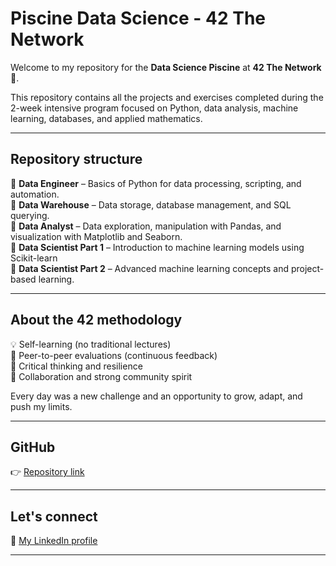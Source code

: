 # Piscine Data Science - 42 The Network

Welcome to my repository for the **Data Science Piscine** at **42 The Network** 🚀.

This repository contains all the projects and exercises completed during the 2-week intensive program focused on Python, data analysis, machine learning, databases, and applied mathematics.

---

## Repository structure

🔹 **Data Engineer** – Basics of Python for data processing, scripting, and automation.  
🔹 **Data Warehouse** – Data storage, database management, and SQL querying.  
🔹 **Data Analyst** – Data exploration, manipulation with Pandas, and visualization with Matplotlib and Seaborn.  
🔹 **Data Scientist Part 1** – Introduction to machine learning models using Scikit-learn  
🔹 **Data Scientist Part 2** – Advanced machine learning concepts and project-based learning.

---

## About the 42 methodology

💡 Self-learning (no traditional lectures)  
🤝 Peer-to-peer evaluations (continuous feedback)  
🧠 Critical thinking and resilience  
👥 Collaboration and strong community spirit  

Every day was a new challenge and an opportunity to grow, adapt, and push my limits.

---

## GitHub

👉 [Repository link](https://github.com/zpalfi42/piscineds)

---

## Let's connect

🔗 [My LinkedIn profile](https://www.linkedin.com/in/zpalfi)

---

